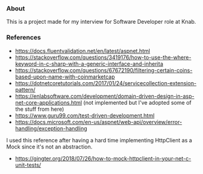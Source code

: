### About
This is a project made for my interview for Software Developer role at Knab.

### References
- https://docs.fluentvalidation.net/en/latest/aspnet.html
- https://stackoverflow.com/questions/3419176/how-to-use-the-where-keyword-in-c-sharp-with-a-generic-interface-and-inherita
- https://stackoverflow.com/questions/67672190/filtering-certain-coins-based-upon-name-with-coinmarketcap
- https://dotnetcoretutorials.com/2017/01/24/servicecollection-extension-pattern/
- https://enlabsoftware.com/development/domain-driven-design-in-asp-net-core-applications.html (not implemented but I've adopted some of the stuff from here)
- https://www.guru99.com/test-driven-development.html
- https://docs.microsoft.com/en-us/aspnet/web-api/overview/error-handling/exception-handling

I used this reference after having a hard time implementing HttpClient as a Mock since it's not an abstraction.
- https://gingter.org/2018/07/26/how-to-mock-httpclient-in-your-net-c-unit-tests/